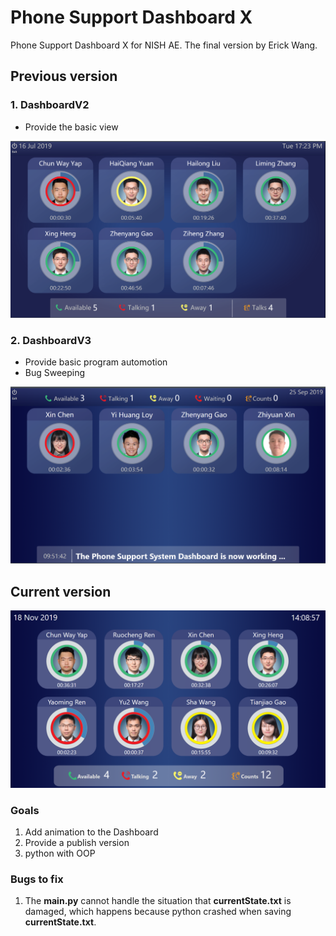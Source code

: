 # Phone Support Dashboard X

 Phone Support Dashboard X for NISH AE. The final version by Erick Wang.

## Previous version

### 1. DashboardV2

- Provide the basic view

![V2](/Resources/DashboardV2.png)

### 2. DashboardV3

- Provide basic program automotion
- Bug Sweeping

![V3](/Resources/DashboardV3.png)

## Current version

![DashboardX](Resources/DashboardX.png)

### Goals

1. Add animation to the Dashboard
2. Provide a publish version
3. python with OOP

### Bugs to fix

1. The **main.py** cannot handle the situation that **currentState.txt** is damaged, which happens because python crashed when saving **currentState.txt**.

